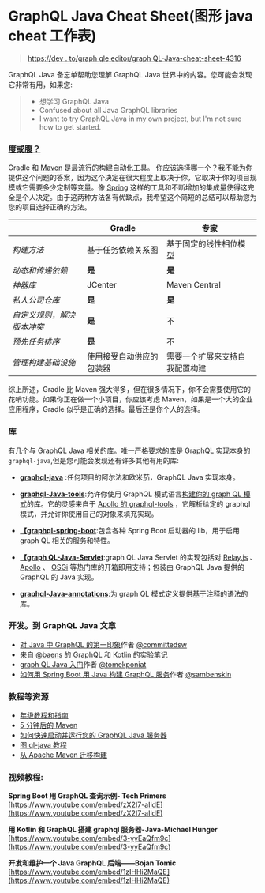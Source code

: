 # GraphQL Java Cheat Sheet(图形 java cheat 工作表)

> [https://dev . to/graph qle editor/graph QL-Java-cheat-sheet-4316](https://dev.to/graphqleditor/graphql-java-cheat-sheet-4316)

GraphQL Java 备忘单帮助您理解 GraphQL Java 世界中的内容。您可能会发现它非常有用，如果您:

> *   想学习 GraphQL Java
> *   Confused about all Java GraphQL libraries
> *   I want to try GraphQL Java in my own project, but I'm not sure how to get started.

### [度或腹？](#gradle-or-maven)

Gradle 和 [Maven](https://maven.apache.org/) 是最流行的构建自动化工具。
你应该选择哪一个？我不能为你提供这个问题的答案，因为这个决定在很大程度上取决于你，它取决于你的项目规模或它需要多少定制等变量。像 [Spring](https://spring.io/) 这样的工具和不断增加的集成量使得这完全是个人决定。由于这两种方法各有优缺点，我希望这个简短的总结可以帮助您为您的项目选择正确的方法。

|  | Gradle | 专家 |
| --- | --- | --- |
| *构建方法* | 基于任务依赖关系图 | 基于固定的线性相位模型 |
| *动态和传递依赖* | **是** | **是** |
| *神器库* | JCenter | Maven Central |
| *私人公司仓库* | **是** | **是** |
| *自定义规则，解决版本冲突* | **是** | 不 |
| *预先任务排序* | **是** | 不 |
| *管理构建基础设施* | 使用接受自动供应的包装器 | 需要一个扩展来支持自我配置构建 |

综上所述，Gradle 比 Maven 强大得多，但在很多情况下，你不会需要使用它的花哨功能。如果你正在做一个小项目，你应该考虑 Maven，如果是一个大的企业应用程序，Gradle 似乎是正确的选择。最后还是你个人的选择。

### [](#libraries)库

有几个与 GraphQL Java 相关的库。唯一严格要求的库是 GraphQL 实现本身的`graphql-java`,但是您可能会发现还有许多其他有用的库:

*   **[graphql-java](https://github.com/graphql-java/graphql-java)** :任何项目的阿尔法和欧米茄，GraphQL Java 实现本身。

*   **[graphql-Java-tools](https://github.com/graphql-java-kickstart/graphql-java-tools)**:允许你使用 GraphQL 模式语言[构建你的 graph QL 模式](https://graphqleditor.com/)的库。它的灵感来自于 [Apollo 的 graphql-tools](https://github.com/apollographql/graphql-tools) ，它解析给定的 graphql 模式，并允许你使用自己的对象来填充实现。

*   **[【graphql-spring-boot](https://github.com/graphql-java-kickstart/graphql-spring-boot)**:包含各种 Spring Boot 启动器的 lib，用于启用 graph QL 相关的服务和特性。

*   **[【graph QL-Java-Servlet](https://github.com/graphql-java-kickstart/graphql-java-servlet)**:graph QL Java Servlet 的实现包括对 [Relay.js](https://github.com/facebook/relay) 、 [Apollo](https://github.com/apollographql) 、 [OSGi](https://www.osgi.org/) 等热门库的开箱即用支持；包装由 GraphQL Java 提供的 GraphQL 的 Java 实现。

*   **[graphql-Java-annotations](https://github.com/Enigmatis/graphql-java-annotations)**:为 graph QL 模式定义提供基于注释的语法的库。

### [](#devto-graphql-java-articles)开发。到 GraphQL Java 文章

*   [对 Java 中 GraphQL 的第一印象](https://dev.to/committedsw/first-impressions-with-graphql-in-java-5c82)作者 [@committedsw](https://dev.to/committedsw)
*   [来自](https://dev.to/baens/notes-from-experimenting-with-graphql-and-kotlin-k8) [@baens](https://dev.to/baens) 的 GraphQL 和 Kotlin 的实验笔记
*   [graph QL Java 入门](https://dev.to/tomekponiat/getting-started-with-graphql-java-13j1)作者 [@tomekponiat](https://dev.to/tomekponiat)
*   [如何用 Spring Boot 用 Java 构建 GraphQL 服务](https://dev.to/sambenskin/howto-build-graphql-services-in-java-with-spring-boot---part-1-38b2)作者 [@sambenskin](https://dev.to/sambenskin)

### [](#tutorials-and-other-resources)教程等资源

*   [年级教程和指南](https://gradle.org/guides/)
*   [5 分钟后的 Maven](https://maven.apache.org/guides/getting-started/maven-in-five-minutes.html)
*   [如何快速启动并运行您的 GraphQL Java 服务器](https://medium.freecodecamp.org/graphql-java-development-stack-in-production-21f402c4c37a)
*   [图 ql-java 教程](https://www.howtographql.com/graphql-java/0-introduction/)
*   [从 Apache Maven 迁移构建](https://docs.gradle.org/current/userguide/migrating_from_maven.html)

### [](#video-tutorials)视频教程:

**Spring Boot 用 GraphQL 查询示例- Tech Primers**
[https://www.youtube.com/embed/zX2I7-aIldE](https://www.youtube.com/embed/zX2I7-aIldE)

**用 Kotlin 和 GraphQL 搭建 graphql 服务器-Java-Michael Hunger**
[https://www.youtube.com/embed/3-yyEaQfm9c](https://www.youtube.com/embed/3-yyEaQfm9c)

**开发和维护一个 Java GraphQL 后端——Bojan Tomic**
[https://www.youtube.com/embed/1zIHHi2MaQE](https://www.youtube.com/embed/1zIHHi2MaQE)